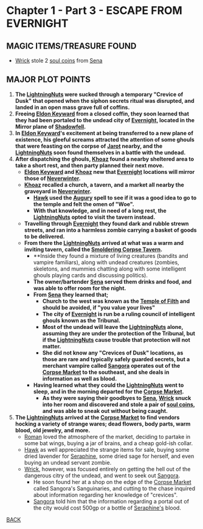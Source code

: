 
# Chapter 1 - Part 3 - ESCAPE FROM EVERNIGHT

## MAGIC ITEMS/TREASURE FOUND
- [Wrick](<../PC's/Wrick.md>) stole 2 [soul coins](https://www.dndbeyond.com/magic-items/842308-soul-coin) from [Sena](<../NPC's/Minor NPC's/Sena.md>)

## MAJOR PLOT POINTS
1. **The [LightningNuts](<../PC's/LightningNuts.md>) were sucked through a temporary "Crevice of Dusk" that opened when the siphon secrets ritual was disrupted, and landed in an open mass grave full of coffins.** 
2. **Freeing [Eldon Keyward](<../NPC's/Minor NPC's/Eldon Keyward.md>) from a closed coffin, they soon learned that they had been portaled to the undead city of [Evernight](<../LOCATIONS/Shadowfell/Evernight.md>), located in the Mirror plane of [Shadowfell](<../LOCATIONS/Shadowfell/Shadowfell.md>).**
3. **In [Eldon Keyward](<../NPC's/Minor NPC's/Eldon Keyward.md>)'s excitement at being transferred to a new plane of existence, his gleeful screams attracted the attention of some ghouls that were feasting on the corpse of [Jarot](<../NPC's/Minor NPC's/Jarot.md>) nearby, and the [LightningNuts](<../PC's/LightningNuts.md>) soon found themselves in a battle with the undead.** 
4. **After dispatching the ghouls, [Khoaz](<../PC's/Khoaz.md>) found a nearby sheltered area to take a short rest, and then party planned their next move.**
	- **[Eldon Keyward](<../NPC's/Minor NPC's/Eldon Keyward.md>) and [Khoaz](<../PC's/Khoaz.md>) new that [Evernight](<../LOCATIONS/Shadowfell/Evernight.md>) locations will mirror those of [Neverwinter](<../LOCATIONS/Material Plane/Faerun/Neverwinter.md>).**
	- **[Khoaz](<../PC's/Khoaz.md>) recalled a church, a tavern, and a market all nearby the graveyard in [Neverwinter](<../LOCATIONS/Material Plane/Faerun/Neverwinter.md>).**
		- **[Hawk](<../PC's/Hawk.md>) used the [Augury](https://www.dndbeyond.com/spells/2618882-augury) spell to see if it was a good idea to go to the temple and felt the omen of "Woe".**
		- **With that knowledge, and in need of a long rest, the [LightningNuts](<../PC's/LightningNuts.md>) opted to visit the tavern instead.**
	- **Travelling through [Evernight](<../LOCATIONS/Shadowfell/Evernight.md>) they found dark and rubble strewn streets, and ran into a harmless zombie carrying a basket of goods to be delivered.** 
	- **From there the [LightningNuts](<../PC's/LightningNuts.md>) arrived at what was a warm and inviting tavern, called the [Smoldering Corpse Tavern](<../LOCATIONS/Shadowfell/Smoldering Corpse Tavern.md>).**
		- **Inside they found a mixture of living creatures (bandits and vampire familiars), along with undead creatures (zombies, skeletons, and mummies chatting along with some intelligent ghouls playing cards and discussing politics).
		- **The owner/bartender [Sena](<../NPC's/Minor NPC's/Sena.md>) served them drinks and food, and was able to offer room for the night.** 
		- **From [Sena](<../NPC's/Minor NPC's/Sena.md>) they learned that;**
			- **Church to the west was known as the [Temple of Filth](<../LOCATIONS/Shadowfell/Temple of Filth.md>) and should be avoided, if "you value your lives"**
			- **The city of [Evernight](<../LOCATIONS/Shadowfell/Evernight.md>) is run be a ruling council of intelligent ghouls known as the Tribunal.**
			- **Most of the undead will leave the [LightningNuts](<../PC's/LightningNuts.md>) alone, assuming they are under the protection of the Tribunal, but if the [LightningNuts](<../PC's/LightningNuts.md>) cause trouble that protection will not matter.**
			- **She did not know any "Crevices of Dusk" locations, as those are rare and typically safely guarded secrets, but a merchant vampire called [Sangora](<../NPC's/Minor NPC's/Sangora.md>) operates out of the [Corpse Market](<../LOCATIONS/Shadowfell/Corpse Market.md>) to the southeast, and she deals in information as well as blood.**
		- **Having learned what they could the [LightningNuts](<../PC's/LightningNuts.md>) went to sleep, and in the morning departed for the [Corpse Market](<../LOCATIONS/Shadowfell/Corpse Market.md>).**
			- **As they were saying their goodbyes to [Sena](<../NPC's/Minor NPC's/Sena.md>), [Wrick](<../PC's/Wrick.md>) snuck into her room and discovered and stole a pair of [soul coins](https://www.dndbeyond.com/magic-items/842308-soul-coin), and was able to sneak out without being caught.**
5.  **The [LightningNuts](<../PC's/LightningNuts.md>) arrived at the [Corpse Market](<../LOCATIONS/Shadowfell/Corpse Market.html>) to find vendors hocking a variety of strange wares; dead flowers, body parts, warm blood, old jewelry, and more.**
	- [Roman](<../PC's/Roman.md>) loved the atmosphere of the market, deciding to partake in some bat wings, buying a jar of brains, and a cheap gold-ish collar.
	- [Hawk](<../PC's/Hawk.md>) as well appreciated the strange items for sale, buying some dried lavender for [Seraphine](<../PC's/Seraphine.md>), some dried sage for herself, and even buying an undead servant zombie. 
	- [Wrick](<../PC's/Wrick.html>), however, was focused entirely on getting the hell out of the dangerous citry of the undead, and went to seek out [Sangora](<../NPC's/Minor NPC's/Sangora.html>). 
		- He soon found her at a shop on the edge of the [Corpse Market](<../LOCATIONS/Shadowfell/Corpse Market.html>) called Sangora's Sanguinaries, and cutting to the chase inquired about information regarding her knowledge of "crevices".
		- [Sangora](<../NPC's/Minor NPC's/Sangora.html>) told him that the information regarding a portal out of the city would cost 500gp or a bottle of [Seraphine's](<../PC's/Seraphine.html>) blood. 

[BACK](https://kevc13.github.io/Vecna-Eve-of-Ruin/)